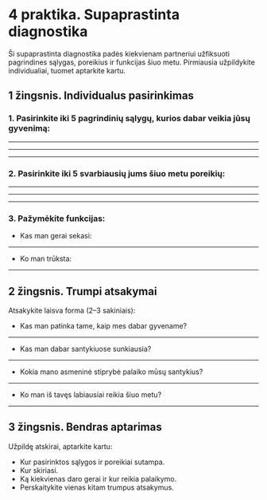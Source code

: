 # 4 praktika. Supaprastinta diagnostika

Ši supaprastinta diagnostika padės kiekvienam partneriui užfiksuoti pagrindines sąlygas, poreikius ir funkcijas šiuo metu. Pirmiausia užpildykite individualiai, tuomet aptarkite kartu.

## 1 žingsnis. Individualus pasirinkimas

### 1. Pasirinkite iki 5 pagrindinių sąlygų, kurios dabar veikia jūsų gyvenimą:

____________________________________________________________
____________________________________________________________
____________________________________________________________

### 2. Pasirinkite iki 5 svarbiausių jums šiuo metu poreikių:

____________________________________________________________
____________________________________________________________
____________________________________________________________

### 3. Pažymėkite funkcijas:

* Kas man gerai sekasi:

____________________________________________________________

* Ko man trūksta:

____________________________________________________________

## 2 žingsnis. Trumpi atsakymai

Atsakykite laisva forma (2–3 sakiniais):

* Kas man patinka tame, kaip mes dabar gyvename?

____________________________________________________________

* Kas man dabar santykiuose sunkiausia?

____________________________________________________________

* Kokia mano asmeninė stiprybė palaiko mūsų santykius?

____________________________________________________________

* Ko man iš tavęs labiausiai reikia šiuo metu?

____________________________________________________________

## 3 žingsnis. Bendras aptarimas

Užpildę atskirai, aptarkite kartu:

- Kur pasirinktos sąlygos ir poreikiai sutampa.
- Kur skiriasi.
- Ką kiekvienas daro gerai ir kur reikia palaikymo.
- Perskaitykite vienas kitam trumpus atsakymus.
